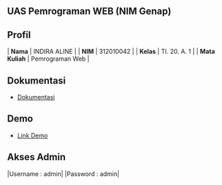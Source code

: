 ## UAS Pemrograman WEB (NIM Genap)

## Profil

| **Nama**        | INDIRA ALINE    |
| **NIM**         | 312010042       |
| **Kelas**       | TI. 20. A. 1    |
| **Mata Kuliah** | Pemrograman Web |

## Dokumentasi
- [Dokumentasi](https://drive.google.com/file/d/1gOfTzMzLUrDbwv4VMQ8J1hZELPB2N7lE/view?usp=sharing)

## Demo
- [Link Demo]()

## Akses Admin
|Username   : admin|
|Password   : admin|
